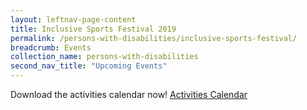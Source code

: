 ```yaml
---
layout: leftnav-page-content
title: Inclusive Sports Festival 2019
permalink: /persons-with-disabilities/inclusive-sports-festival/
breadcrumb: Events
collection_name: persons-with-disabilities
second_nav_title: "Upcoming Events"
---
```


Download the activities calendar now! [Activities Calendar](/images/ISF2019-Activities-by-Date.pdf) 
